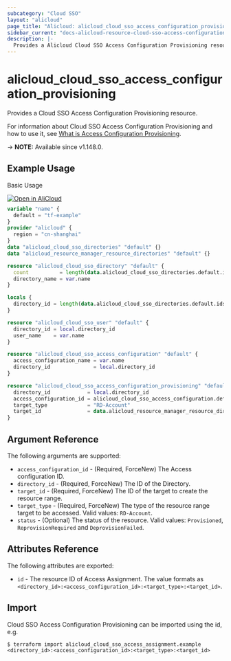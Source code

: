 ```yaml
---
subcategory: "Cloud SSO"
layout: "alicloud"
page_title: "Alicloud: alicloud_cloud_sso_access_configuration_provisioning"
sidebar_current: "docs-alicloud-resource-cloud-sso-access-configuration-provisioning"
description: |-
  Provides a Alicloud Cloud SSO Access Configuration Provisioning resource.
---
```


# alicloud_cloud_sso_access_configuration_provisioning

Provides a Cloud SSO Access Configuration Provisioning resource.

For information about Cloud SSO Access Configuration Provisioning and how to use it, see [What is Access Configuration Provisioning](https://www.alibabacloud.com/help/en/cloudsso/latest/api-cloudsso-2021-05-15-addpermissionpolicytoaccessconfiguration).

-> **NOTE:** Available since v1.148.0.

## Example Usage

Basic Usage


<div style="display: block;margin-bottom: 40px;"><div class="oics-button" style="float: right;position: absolute;margin-bottom: 10px;">
  <a href="https://api.aliyun.com/terraform?resource=alicloud_cloud_sso_access_configuration_provisioning&exampleId=446d9adb-61a9-68d5-b8e9-829967474f16a7814dd3&activeTab=example&spm=docs.r.cloud_sso_access_configuration_provisioning.0.446d9adb61&intl_lang=EN_US" target="_blank">
    <img alt="Open in AliCloud" src="https://img.alicdn.com/imgextra/i1/O1CN01hjjqXv1uYUlY56FyX_!!6000000006049-55-tps-254-36.svg" style="max-height: 44px; max-width: 100%;">
  </a>
</div></div>

```terraform
variable "name" {
  default = "tf-example"
}
provider "alicloud" {
  region = "cn-shanghai"
}
data "alicloud_cloud_sso_directories" "default" {}
data "alicloud_resource_manager_resource_directories" "default" {}

resource "alicloud_cloud_sso_directory" "default" {
  count          = length(data.alicloud_cloud_sso_directories.default.ids) > 0 ? 0 : 1
  directory_name = var.name
}

locals {
  directory_id = length(data.alicloud_cloud_sso_directories.default.ids) > 0 ? data.alicloud_cloud_sso_directories.default.ids[0] : concat(alicloud_cloud_sso_directory.default.*.id, [""])[0]
}

resource "alicloud_cloud_sso_user" "default" {
  directory_id = local.directory_id
  user_name    = var.name
}

resource "alicloud_cloud_sso_access_configuration" "default" {
  access_configuration_name = var.name
  directory_id              = local.directory_id
}

resource "alicloud_cloud_sso_access_configuration_provisioning" "default" {
  directory_id            = local.directory_id
  access_configuration_id = alicloud_cloud_sso_access_configuration.default.access_configuration_id
  target_type             = "RD-Account"
  target_id               = data.alicloud_resource_manager_resource_directories.default.directories.0.master_account_id
}
```

## Argument Reference

The following arguments are supported:

* `access_configuration_id` - (Required, ForceNew) The Access configuration ID.
* `directory_id` - (Required, ForceNew) The ID of the Directory.
* `target_id` - (Required, ForceNew) The ID of the target to create the resource range.
* `target_type` - (Required, ForceNew) The type of the resource range target to be accessed. Valid values: `RD-Account`.
* `status` - (Optional) The status of the resource. Valid values: `Provisioned`, `ReprovisionRequired` and `DeprovisionFailed`.

## Attributes Reference

The following attributes are exported:

* `id` - The resource ID of Access Assignment. The value formats as `<directory_id>:<access_configuration_id>:<target_type>:<target_id>`.


## Import

Cloud SSO Access Configuration Provisioning can be imported using the id, e.g.

```shell
$ terraform import alicloud_cloud_sso_access_assignment.example <directory_id>:<access_configuration_id>:<target_type>:<target_id>
```
